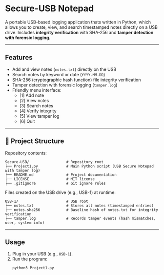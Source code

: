 # Secure-USB Notepad

A portable USB-based logging application thats written in Python, which allows you to create, view, and search timestamped notes directly on a USB drive. Includes **integrity verification** with SHA-256 and **tamper detection with forensic logging**.

---

## Features
- Add and view notes (`notes.txt`) directly on the USB
- Search notes by keyword or date (`YYYY-MM-DD`)
- SHA-256 (cryptographic hash function) file integrity verification
- Tamper detection with forensic logging (`tamper.log`)
- Friendly menu interface:
  - [1] Add note  
  - [2] View notes  
  - [3] Search notes  
  - [4] Verify integrity  
  - [5] View tamper log  
  - [6] Quit  

---

## 📂 Project Structure

Repository contents:

```text
Secure-USB/                 # Repository root
├── Project1.py             # Main Python script (USB Secure Notepad with tamper log)
├── README.md               # Project documentation
├── LICENSE                 # MIT license
├── .gitignore              # Git ignore rules

```
Files created on the USB drive (e.g., USB-1) at runtime:
```
USB-1/                      # USB root
├── notes.txt               # Stores all notes (timestamped entries)
├── notes.sha256            # Baseline hash of notes.txt for integrity verification
├── tamper.log              # Records tamper events (hash mismatches, user, system info)
```

---

##  Usage
1. Plug in your USB (e.g., `USB-1`).
2. Run the program:
   ```bash
   python3 Project1.py
